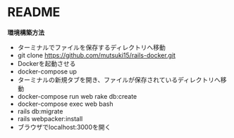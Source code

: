 # README

<strong>環境構築方法</strong>
- ターミナルでファイルを保存するディレクトリへ移動
- git clone https://github.com/mutsuki15/rails-docker.git
- Dockerを起動させる
- docker-compose up
- ターミナルの新規タブを開き、ファイルが保存されているディレクトリへ移動
- docker-compose run web rake db:create
- docker-compose exec web bash
- rails db:migrate
- rails webpacker:install
- ブラウザでlocalhost:3000を開く